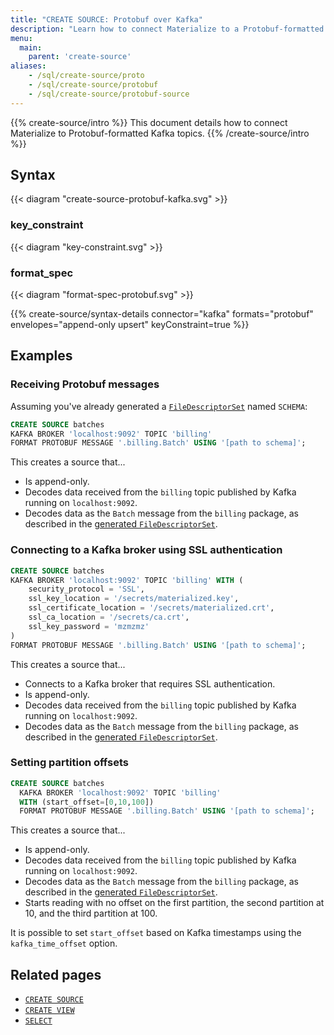 ```yaml
---
title: "CREATE SOURCE: Protobuf over Kafka"
description: "Learn how to connect Materialize to a Protobuf-formatted Kafka topic"
menu:
  main:
    parent: 'create-source'
aliases:
    - /sql/create-source/proto
    - /sql/create-source/protobuf
    - /sql/create-source/protobuf-source
---
```


{{% create-source/intro %}}
This document details how to connect Materialize to Protobuf-formatted Kafka
topics.
{{% /create-source/intro %}}

## Syntax

{{< diagram "create-source-protobuf-kafka.svg" >}}

### key_constraint

{{< diagram "key-constraint.svg" >}}

### format_spec

{{< diagram "format-spec-protobuf.svg" >}}

{{% create-source/syntax-details connector="kafka" formats="protobuf" envelopes="append-only upsert" keyConstraint=true %}}

## Examples

### Receiving Protobuf messages

Assuming you've already generated a [`FileDescriptorSet`](#filedescriptorset)
named `SCHEMA`:

```sql
CREATE SOURCE batches
KAFKA BROKER 'localhost:9092' TOPIC 'billing'
FORMAT PROTOBUF MESSAGE '.billing.Batch' USING '[path to schema]';
```

This creates a source that...

- Is append-only.
- Decodes data received from the `billing` topic published by Kafka running on
  `localhost:9092`.
- Decodes data as the `Batch` message from the `billing` package, as described
  in the [generated `FileDescriptorSet`](#filedescriptorset).

### Connecting to a Kafka broker using SSL authentication

```sql
CREATE SOURCE batches
KAFKA BROKER 'localhost:9092' TOPIC 'billing' WITH (
    security_protocol = 'SSL',
    ssl_key_location = '/secrets/materialized.key',
    ssl_certificate_location = '/secrets/materialized.crt',
    ssl_ca_location = '/secrets/ca.crt',
    ssl_key_password = 'mzmzmz'
)
FORMAT PROTOBUF MESSAGE '.billing.Batch' USING '[path to schema]';
```

This creates a source that...
- Connects to a Kafka broker that requires SSL authentication.
- Is append-only.
- Decodes data received from the `billing` topic published by Kafka running on
  `localhost:9092`.
- Decodes data as the `Batch` message from the `billing` package, as described
  in the [generated `FileDescriptorSet`](#filedescriptorset).

### Setting partition offsets

```sql
CREATE SOURCE batches
  KAFKA BROKER 'localhost:9092' TOPIC 'billing'
  WITH (start_offset=[0,10,100])
  FORMAT PROTOBUF MESSAGE '.billing.Batch' USING '[path to schema]';
```

This creates a source that...

- Is append-only.
- Decodes data received from the `billing` topic published by Kafka running on
  `localhost:9092`.
- Decodes data as the `Batch` message from the `billing` package, as described
  in the [generated `FileDescriptorSet`](#filedescriptorset).
- Starts reading with no offset on the first partition, the second partition at 10, and the third partition at 100.

It is possible to set `start_offset` based on Kafka timestamps using the `kafka_time_offset` option.

## Related pages

- [`CREATE SOURCE`](../)
- [`CREATE VIEW`](../../create-view)
- [`SELECT`](../../select)
